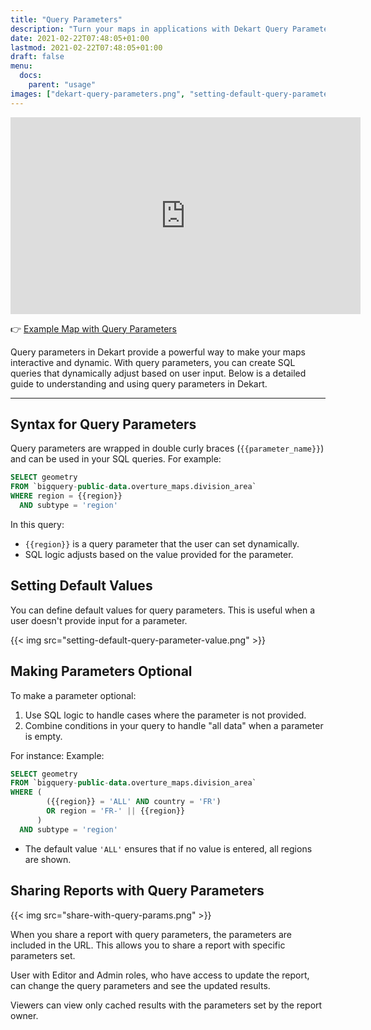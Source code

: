 ```yaml
---
title: "Query Parameters"
description: "Turn your maps in applications with Dekart Query Parameters."
date: 2021-02-22T07:48:05+01:00
lastmod: 2021-02-22T07:48:05+01:00
draft: false
menu:
  docs:
    parent: "usage"
images: ["dekart-query-parameters.png", "setting-default-query-parameter-value.png", "share-with-query-params.png"]
---
```


<p><iframe width="560" height="315" src="https://www.youtube.com/embed/aItBYkfr530" frameborder="0" allow="accelerometer; autoplay; clipboard-write; encrypted-media; gyroscope; picture-in-picture" allowfullscreen></iframe></p>

👉 [Example Map with Query Parameters](https://cloud.dekart.xyz/reports/322dbd27-0699-4c41-8a08-a3e023edf981/source?qp_country=DE&qp_region=BE&ref=query-param-example)

Query parameters in Dekart provide a powerful way to make your maps interactive and dynamic. With query parameters, you can create SQL queries that dynamically adjust based on user input. Below is a detailed guide to understanding and using query parameters in Dekart.

---

## Syntax for Query Parameters
Query parameters are wrapped in double curly braces (`{{parameter_name}}`) and can be used in your SQL queries. For example:
```sql
SELECT geometry
FROM `bigquery-public-data.overture_maps.division_area`
WHERE region = {{region}}
  AND subtype = 'region'
```

In this query:
- `{{region}}` is a query parameter that the user can set dynamically.
- SQL logic adjusts based on the value provided for the parameter.

## Setting Default Values
You can define default values for query parameters. This is useful when a user doesn't provide input for a parameter.

{{< img src="setting-default-query-parameter-value.png"  >}}


## Making Parameters Optional
To make a parameter optional:
1. Use SQL logic to handle cases where the parameter is not provided.
2. Combine conditions in your query to handle "all data" when a parameter is empty.

For instance:
Example:
```sql
SELECT geometry
FROM `bigquery-public-data.overture_maps.division_area`
WHERE (
        ({{region}} = 'ALL' AND country = 'FR')
        OR region = 'FR-' || {{region}}
      )
  AND subtype = 'region'
```
- The default value `'ALL'` ensures that if no value is entered, all regions are shown.

## Sharing Reports with Query Parameters

{{< img src="share-with-query-params.png"  >}}

When you share a report with query parameters, the parameters are included in the URL. This allows you to share a report with specific parameters set.

User with Editor and Admin roles, who have access to update the report, can change the query parameters and see the updated results.

Viewers can view only cached results with the parameters set by the report owner.